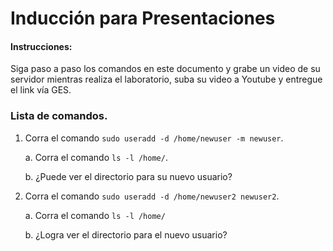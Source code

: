 # Inducción para Presentaciones
#### Instrucciones:
Siga paso a paso los comandos en este documento y grabe un video de su servidor mientras realiza el laboratorio, suba su video a Youtube y entregue el link vía GES.

### Lista de comandos.
  1. Corra el comando ```sudo useradd -d /home/newuser -m newuser```.
     
     a. Corra el comando ```ls -l /home/```.
     
     b. ¿Puede ver el directorio para su nuevo usuario?
     
  2. Corra el comando ```sudo useradd -d /home/newuser2 newuser2```.
     
     a. Corra el comando ```ls -l /home/```

     b. ¿Logra ver el directorio para el nuevo usuario?
